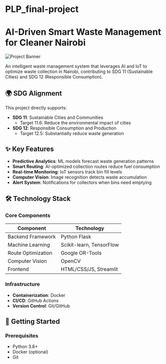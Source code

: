 # PLP_final-project
# AI-Driven Smart Waste Management for Cleaner Nairobi

![Project Banner](https://via.placeholder.com/1200x400?text=Smart+Waste+Management+System)

An intelligent waste management system that leverages AI and IoT to optimize waste collection in Nairobi, contributing to SDG 11 (Sustainable Cities) and SDG 12 (Responsible Consumption).

## 🌍 SDG Alignment

This project directly supports:
- **SDG 11**: Sustainable Cities and Communities
  - Target 11.6: Reduce the environmental impact of cities
- **SDG 12**: Responsible Consumption and Production
  - Target 12.5: Substantially reduce waste generation

## ✨ Key Features

- **Predictive Analytics**: ML models forecast waste generation patterns
- **Smart Routing**: AI-optimized collection routes reduce fuel consumption
- **Real-time Monitoring**: IoT sensors track bin fill levels
- **Computer Vision**: Image recognition detects waste accumulation
- **Alert System**: Notifications for collectors when bins need emptying

## 🛠️ Technology Stack

### Core Components
| Component          | Technology               |
|--------------------|--------------------------|
| Backend Framework  | Python Flask             |
| Machine Learning   | Scikit-learn, TensorFlow |
| Route Optimization | Google OR-Tools          |
| Computer Vision    | OpenCV                   |
| Frontend           | HTML/CSS/JS, Streamlit   |

### Infrastructure
- **Containerization**: Docker
- **CI/CD**: GitHub Actions
- **Version Control**: Git/GitHub

## 🚀 Getting Started

### Prerequisites
- Python 3.8+
- Docker (optional)
- Git

